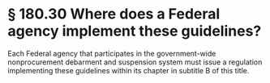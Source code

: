 # § 180.30   Where does a Federal agency implement these guidelines?

Each Federal agency that participates in the government-wide nonprocurement debarment and suspension system must issue a regulation implementing these guidelines within its chapter in subtitle B of this title.







